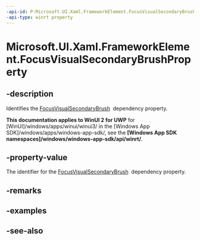 ```yaml
---
-api-id: P:Microsoft.UI.Xaml.FrameworkElement.FocusVisualSecondaryBrushProperty
-api-type: winrt property
---
```


<!-- Property syntax
public Windows.UI.Xaml.DependencyProperty FocusVisualSecondaryBrushProperty { get; }
-->

# Microsoft.UI.Xaml.FrameworkElement.FocusVisualSecondaryBrushProperty

## -description
Identifies the [FocusVisualSecondaryBrush](frameworkelement_focusvisualsecondarybrush.md)  dependency property.

**This documentation applies to WinUI 2 for UWP** for [WinUI]/windows/apps/winui/winui3/ in the [Windows App SDK]/windows/apps/windows-app-sdk/, see the **[Windows App SDK namespaces]/windows/windows-app-sdk/api/winrt/**.

## -property-value
The identifier for the [FocusVisualSecondaryBrush](frameworkelement_focusvisualsecondarybrush.md)  dependency property.

## -remarks

## -examples

## -see-also
